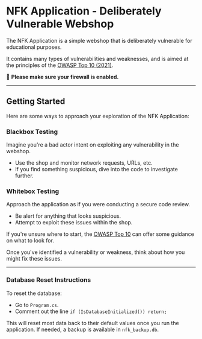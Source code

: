 ﻿# NFK Application - Deliberately Vulnerable Webshop

The NFK Application is a simple webshop that is deliberately vulnerable for educational purposes.

It contains many types of vulnerabilities and weaknesses, and is aimed at the principles of the [OWASP Top 10 (2021)](https://owasp.org/www-project-top-ten/).

🚨 **Please make sure your firewall is enabled.**

---

## Getting Started

Here are some ways to approach your exploration of the NFK Application:

### Blackbox Testing
Imagine you're a bad actor intent on exploiting any vulnerability in the webshop.
- Use the shop and monitor network requests, URLs, etc.
- If you find something suspicious, dive into the code to investigate further.

### Whitebox Testing
Approach the application as if you were conducting a secure code review.
- Be alert for anything that looks suspicious.
- Attempt to exploit these issues within the shop.

If you're unsure where to start, the [OWASP Top 10](https://owasp.org/www-project-top-ten/) can offer some guidance on what to look for.

Once you've identified a vulnerability or weakness, think about how you might fix these issues.

---

### Database Reset Instructions
To reset the database:
- Go to `Program.cs`.
- Comment out the line `if (IsDatabaseInitialized()) return;`

This will reset most data back to their default values once you run the application. If needed, a backup is available in `nfk_backup.db`.
